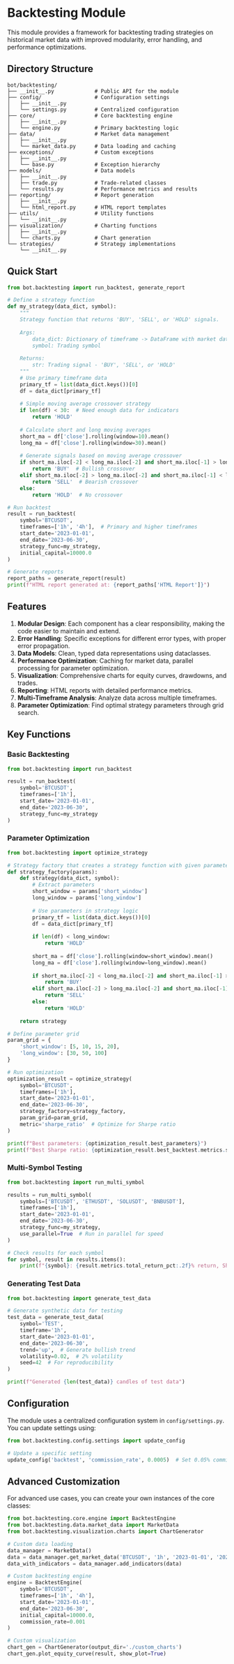 # Backtesting Module

This module provides a framework for backtesting trading strategies on historical market data with improved modularity, error handling, and performance optimizations.

## Directory Structure

```
bot/backtesting/
├── __init__.py             # Public API for the module
├── config/                 # Configuration settings
│   ├── __init__.py
│   └── settings.py         # Centralized configuration
├── core/                   # Core backtesting engine
│   ├── __init__.py
│   └── engine.py           # Primary backtesting logic
├── data/                   # Market data management
│   ├── __init__.py
│   └── market_data.py      # Data loading and caching
├── exceptions/             # Custom exceptions
│   ├── __init__.py
│   └── base.py             # Exception hierarchy
├── models/                 # Data models
│   ├── __init__.py
│   ├── trade.py            # Trade-related classes
│   └── results.py          # Performance metrics and results
├── reporting/              # Report generation
│   ├── __init__.py
│   └── html_report.py      # HTML report templates
├── utils/                  # Utility functions
│   └── __init__.py
├── visualization/          # Charting functions
│   ├── __init__.py
│   └── charts.py           # Chart generation
└── strategies/             # Strategy implementations
    └── __init__.py
```

## Quick Start

```python
from bot.backtesting import run_backtest, generate_report

# Define a strategy function
def my_strategy(data_dict, symbol):
    """
    Strategy function that returns 'BUY', 'SELL', or 'HOLD' signals.
    
    Args:
        data_dict: Dictionary of timeframe -> DataFrame with market data
        symbol: Trading symbol
        
    Returns:
        str: Trading signal - 'BUY', 'SELL', or 'HOLD'
    """
    # Use primary timeframe data
    primary_tf = list(data_dict.keys())[0]
    df = data_dict[primary_tf]
    
    # Simple moving average crossover strategy
    if len(df) < 30:  # Need enough data for indicators
        return 'HOLD'
    
    # Calculate short and long moving averages
    short_ma = df['close'].rolling(window=10).mean()
    long_ma = df['close'].rolling(window=30).mean()
    
    # Generate signals based on moving average crossover
    if short_ma.iloc[-2] < long_ma.iloc[-2] and short_ma.iloc[-1] > long_ma.iloc[-1]:
        return 'BUY'  # Bullish crossover
    elif short_ma.iloc[-2] > long_ma.iloc[-2] and short_ma.iloc[-1] < long_ma.iloc[-1]:
        return 'SELL'  # Bearish crossover
    else:
        return 'HOLD'  # No crossover

# Run backtest
result = run_backtest(
    symbol='BTCUSDT',
    timeframes=['1h', '4h'],  # Primary and higher timeframes
    start_date='2023-01-01',
    end_date='2023-06-30',
    strategy_func=my_strategy,
    initial_capital=10000.0
)

# Generate reports
report_paths = generate_report(result)
print(f"HTML report generated at: {report_paths['HTML Report']}")
```

## Features

1. **Modular Design**: Each component has a clear responsibility, making the code easier to maintain and extend.
2. **Error Handling**: Specific exceptions for different error types, with proper error propagation.
3. **Data Models**: Clean, typed data representations using dataclasses.
4. **Performance Optimization**: Caching for market data, parallel processing for parameter optimization.
5. **Visualization**: Comprehensive charts for equity curves, drawdowns, and trades.
6. **Reporting**: HTML reports with detailed performance metrics.
7. **Multi-Timeframe Analysis**: Analyze data across multiple timeframes.
8. **Parameter Optimization**: Find optimal strategy parameters through grid search.

## Key Functions

### Basic Backtesting

```python
from bot.backtesting import run_backtest

result = run_backtest(
    symbol='BTCUSDT',
    timeframes=['1h'],
    start_date='2023-01-01',
    end_date='2023-06-30',
    strategy_func=my_strategy
)
```

### Parameter Optimization

```python
from bot.backtesting import optimize_strategy

# Strategy factory that creates a strategy function with given parameters
def strategy_factory(params):
    def strategy(data_dict, symbol):
        # Extract parameters
        short_window = params['short_window']
        long_window = params['long_window']
        
        # Use parameters in strategy logic
        primary_tf = list(data_dict.keys())[0]
        df = data_dict[primary_tf]
        
        if len(df) < long_window:
            return 'HOLD'
        
        short_ma = df['close'].rolling(window=short_window).mean()
        long_ma = df['close'].rolling(window=long_window).mean()
        
        if short_ma.iloc[-2] < long_ma.iloc[-2] and short_ma.iloc[-1] > long_ma.iloc[-1]:
            return 'BUY'
        elif short_ma.iloc[-2] > long_ma.iloc[-2] and short_ma.iloc[-1] < long_ma.iloc[-1]:
            return 'SELL'
        else:
            return 'HOLD'
    
    return strategy

# Define parameter grid
param_grid = {
    'short_window': [5, 10, 15, 20],
    'long_window': [30, 50, 100]
}

# Run optimization
optimization_result = optimize_strategy(
    symbol='BTCUSDT',
    timeframes=['1h'],
    start_date='2023-01-01',
    end_date='2023-06-30',
    strategy_factory=strategy_factory,
    param_grid=param_grid,
    metric='sharpe_ratio'  # Optimize for Sharpe ratio
)

print(f"Best parameters: {optimization_result.best_parameters}")
print(f"Best Sharpe ratio: {optimization_result.best_backtest.metrics.sharpe_ratio:.2f}")
```

### Multi-Symbol Testing

```python
from bot.backtesting import run_multi_symbol

results = run_multi_symbol(
    symbols=['BTCUSDT', 'ETHUSDT', 'SOLUSDT', 'BNBUSDT'],
    timeframes=['1h'],
    start_date='2023-01-01',
    end_date='2023-06-30',
    strategy_func=my_strategy,
    use_parallel=True  # Run in parallel for speed
)

# Check results for each symbol
for symbol, result in results.items():
    print(f"{symbol}: {result.metrics.total_return_pct:.2f}% return, Sharpe: {result.metrics.sharpe_ratio:.2f}")
```

### Generating Test Data

```python
from bot.backtesting import generate_test_data

# Generate synthetic data for testing
test_data = generate_test_data(
    symbol='TEST',
    timeframe='1h',
    start_date='2023-01-01',
    end_date='2023-06-30',
    trend='up',  # Generate bullish trend
    volatility=0.02,  # 2% volatility
    seed=42  # For reproducibility
)

print(f"Generated {len(test_data)} candles of test data")
```

## Configuration

The module uses a centralized configuration system in `config/settings.py`. You can update settings using:

```python
from bot.backtesting.config.settings import update_config

# Update a specific setting
update_config('backtest', 'commission_rate', 0.0005)  # Set 0.05% commission
```

## Advanced Customization

For advanced use cases, you can create your own instances of the core classes:

```python
from bot.backtesting.core.engine import BacktestEngine
from bot.backtesting.data.market_data import MarketData
from bot.backtesting.visualization.charts import ChartGenerator

# Custom data loading
data_manager = MarketData()
data = data_manager.get_market_data('BTCUSDT', '1h', '2023-01-01', '2023-06-30')
data_with_indicators = data_manager.add_indicators(data)

# Custom backtesting engine
engine = BacktestEngine(
    symbol='BTCUSDT',
    timeframes=['1h', '4h'],
    start_date='2023-01-01',
    end_date='2023-06-30',
    initial_capital=10000.0,
    commission_rate=0.001
)

# Custom visualization
chart_gen = ChartGenerator(output_dir='./custom_charts')
chart_gen.plot_equity_curve(result, show_plot=True)
``` 